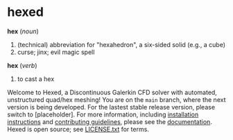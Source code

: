 # hexed

__hex__ (_noun_)
1. (technical) abbreviation for "hexahedron", a six-sided solid (e.g., a cube)
2. curse; jinx; evil magic spell

__hex__  (_verb_)
1. to cast a hex

Welcome to Hexed, a Discontinuous Galerkin CFD solver with automated, unstructured quad/hex meshing!
You are on the `main` branch, where the next version is being developed.
For the lastest stable release version, please switch to [placeholder].
For more information, including [installation instructions](https://github.gatech.edu/pages/ARTLab/hexed/installation.html)
and [contributing guidelines](https://github.gatech.edu/pages/ARTLab/hexed/contributing.html),
please see the [documentation](https://github.gatech.edu/pages/ARTLab/hexed/).
Hexed is open source; see [LICENSE.txt](LICENSE.txt) for terms.
